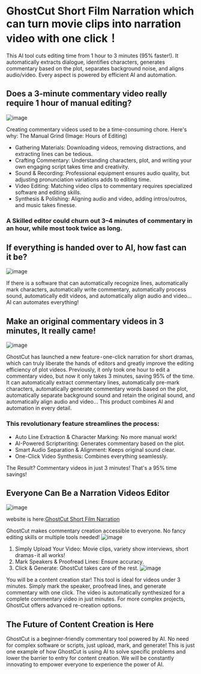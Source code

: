 # GhostCut Short Film Narration which can turn movie clips into narration video with one click！

This AI tool cuts editing time from 1 hour to 3 minutes (95% faster!). It automatically extracts dialogue, identifies characters, generates commentary based on the plot, separates background noise, and aligns audio/video. Every aspect is powered by efficient AI and automation.


## Does a 3-minute commentary video really require 1 hour of manual editing?
![image](https://github.com/JollyToday/Turn-Movie-Clips-to-Narration-Videos/assets/128401459/e70d50c3-b147-45b0-8c03-9d92edb26173)

Creating commentary videos used to be a time-consuming chore. Here's why:
The Manual Grind (Image: Hours of Editing)
- Gathering Materials: Downloading videos, removing distractions, and extracting lines can be tedious.
- Crafting Commentary: Understanding characters, plot, and writing your own engaging script takes time and creativity.
- Sound & Recording: Professional equipment ensures audio quality, but adjusting pronunciation variations adds to editing time.
- Video Editing: Matching video clips to commentary requires specialized software and editing skills.
- Synthesis & Polishing: Aligning audio and video, adding intros/outros, and music takes finesse.

### A Skilled editor could churn out 3–4 minutes of commentary in an hour, while most took twice as long.

## If everything is handed over to AI, how fast can it be?
![image](https://github.com/JollyToday/Turn-Movie-Clips-to-Narration-Videos/assets/128401459/6abdf469-cae0-49f3-b192-85c9883577a5)

If there is a software that can automatically recognize lines, automatically mark characters, automatically write commentary, automatically process sound, automatically edit videos, and automatically align audio and video…
AI can automates everything!

## Make an original commentary videos in 3 minutes, It really came!
![image](https://github.com/JollyToday/Turn-Movie-Clips-to-Narration-Videos/assets/128401459/1e10a67b-d9c5-4cbd-a609-79500d21fcc7)


GhostCut has launched a new feature - one-click narration for short dramas, which can truly liberate the hands of editors and greatly improve the editing efficiency of plot videos. Previously, it only took one hour to edit a commentary video, but now it only takes 3 minutes, saving 95% of the time. It can automatically extract commentary lines, automatically pre-mark characters, automatically generate commentary words based on the plot, automatically separate background sound and retain the original sound, and automatically align audio and video… This product combines AI and automation in every detail.
### This revolutionary feature streamlines the process:
- Auto Line Extraction & Character Marking: No more manual work!
- AI-Powered Scriptwriting: Generates commentary based on the plot.
- Smart Audio Separation & Alignment: Keeps original sound clear.
- One-Click Video Synthesis: Combines everything seamlessly.

The Result? Commentary videos in just 3 minutes! That's a 95% time savings!

## Everyone Can Be a Narration Videos Editor
![image](https://github.com/JollyToday/Turn-Movie-Clips-to-Narration-Videos/assets/128401459/f7a94cae-a05b-497e-bf73-8c7530e83e98)

website is here:[GhostCut Short Film Narration](https://jollytoday.com/Short_Film_Narration?redirect=%2Fhome&code=uh552 "GhostCut Short Film Narration")

GhostCut makes commentary creation accessible to everyone. No fancy editing skills or multiple tools needed!
![image](https://github.com/JollyToday/Turn-Movie-Clips-to-Narration-Videos/assets/128401459/5edb59ed-8c49-4f03-a827-f48fbd22c66a)

1. Simply Upload Your Video: Movie clips, variety show interviews, short dramas - it all works!
2. Mark Speakers & Proofread Lines: Ensure accuracy.
3. Click & Generate: GhostCut takes care of the rest.
![image](https://github.com/JollyToday/Turn-Movie-Clips-to-Narration-Videos/assets/128401459/b5781866-1295-4259-a766-01f116b7c7af)

You will be a content creation star!
This tool is ideal for videos under 3 minutes. Simply mark the speaker, proofread lines, and generate commentary with one click. The video is automatically synthesized for a complete commentary video in just minutes.
For more complex projects, GhostCut offers advanced re-creation options.

## The Future of Content Creation is Here
GhostCut is a beginner-friendly commentary tool powered by AI. No need for complex software or scripts, just upload, mark, and generate!
This is just one example of how GhostCut is using AI to solve specific problems and lower the barrier to entry for content creation. We will be constantly innovating to empower everyone to experience the power of AI.
